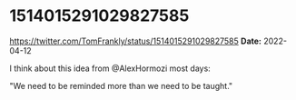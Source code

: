 # 1514015291029827585
https://twitter.com/TomFrankly/status/1514015291029827585
**Date:** 2022-04-12

I think about this idea from @AlexHormozi most days:

"We need to be reminded more than we need to be taught."
